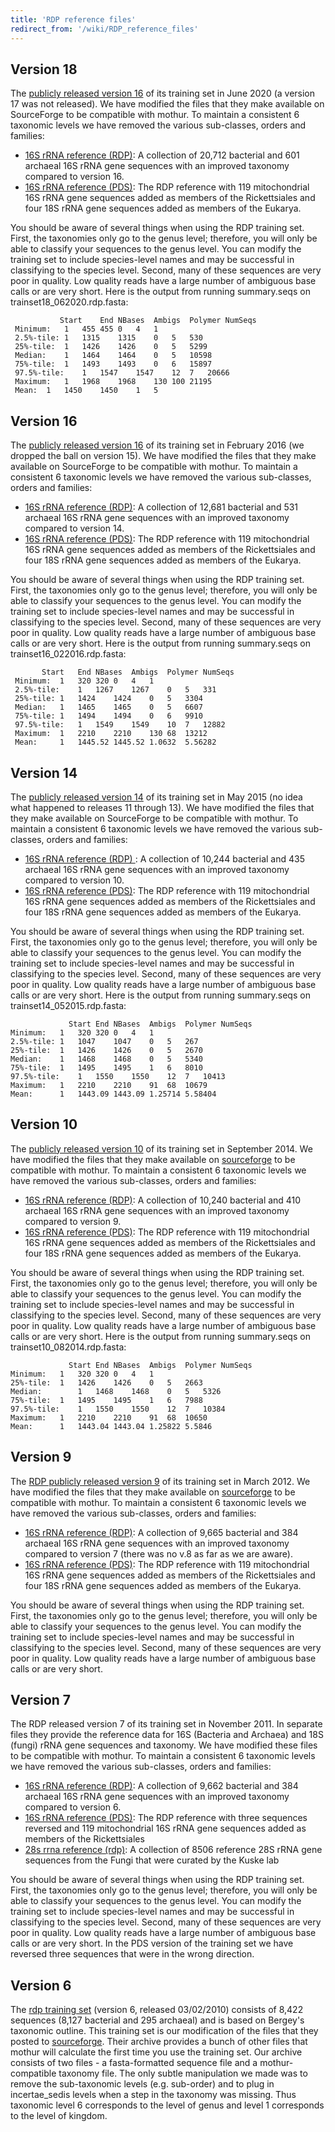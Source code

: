 ```yaml
---
title: 'RDP reference files'
redirect_from: '/wiki/RDP_reference_files'
---
```


## Version 18

The [publicly released version
16](https://sourceforge.net/p/rdp-classifier/news/2020/07/rdp-classifier-213-july-2020-release-note/) of its training set in
June 2020 (a version 17 was not released). We have modified the
files that they make available on SourceForge to be compatible with
mothur. To maintain a consistent 6 taxonomic levels we have removed the
various sub-classes, orders and families:

-   [ 16S rRNA reference
    (RDP)](https://mothur.s3.us-east-2.amazonaws.com/wiki/trainset18_062020.rdp.tgz): A collection of
    20,712 bacterial and 601 archaeal 16S rRNA gene sequences with an
    improved taxonomy compared to version 16.
-   [ 16S rRNA reference
    (PDS)](https://mothur.s3.us-east-2.amazonaws.com/wiki/trainset18_062020.pds.tgz): The RDP
    reference with 119 mitochondrial 16S rRNA gene sequences added as
    members of the Rickettsiales and four 18S rRNA gene sequences added
    as members of the Eukarya.

You should be aware of several things when using the RDP training set.
First, the taxonomies only go to the genus level; therefore, you will
only be able to classify your sequences to the genus level. You can
modify the training set to include species-level names and may be
successful in classifying to the species level. Second, many of these
sequences are very poor in quality. Low quality reads have a large
number of ambiguous base calls or are very short. Here is the output
from running summary.seqs on trainset18\_062020.rdp.fasta:

               Start	End	NBases	Ambigs	Polymer	NumSeqs
     Minimum:	1	455	455	0	4	1
     2.5%-tile:	1	1315	1315	0	5	530
     25%-tile:	1	1426	1426	0	5	5299
     Median: 	1	1464	1464	0	5	10598
     75%-tile:	1	1493	1493	0	6	15897
     97.5%-tile:	1	1547	1547	12	7	20666
     Maximum:	1	1968	1968	130	100	21195
     Mean:	1	1450	1450	1	5


## Version 16

The [publicly released version
16](https://rdp.cme.msu.edu/misc/rel10info.jsp) of its training set in
February 2016 (we dropped the ball on version 15). We have modified the
files that they make available on SourceForge to be compatible with
mothur. To maintain a consistent 6 taxonomic levels we have removed the
various sub-classes, orders and families:

-   [ 16S rRNA reference
    (RDP)](https://mothur.s3.us-east-2.amazonaws.com/wiki/trainset16_022016.rdp.tgz): A collection of
    12,681 bacterial and 531 archaeal 16S rRNA gene sequences with an
    improved taxonomy compared to version 14.
-   [ 16S rRNA reference
    (PDS)](https://mothur.s3.us-east-2.amazonaws.com/wiki/trainset16_022016.pds.tgz): The RDP
    reference with 119 mitochondrial 16S rRNA gene sequences added as
    members of the Rickettsiales and four 18S rRNA gene sequences added
    as members of the Eukarya.

You should be aware of several things when using the RDP training set.
First, the taxonomies only go to the genus level; therefore, you will
only be able to classify your sequences to the genus level. You can
modify the training set to include species-level names and may be
successful in classifying to the species level. Second, many of these
sequences are very poor in quality. Low quality reads have a large
number of ambiguous base calls or are very short. Here is the output
from running summary.seqs on trainset16\_022016.rdp.fasta:

           Start   End NBases  Ambigs  Polymer NumSeqs
     Minimum:  1   320 320 0   4   1
     2.5%-tile:    1   1267    1267    0   5   331
     25%-tile: 1   1424    1424    0   5   3304
     Median:   1   1465    1465    0   5   6607
     75%-tile: 1   1494    1494    0   6   9910
     97.5%-tile:   1   1549    1549    10  7   12882
     Maximum:  1   2210    2210    130 68  13212
     Mean:     1   1445.52 1445.52 1.0632  5.56282

## Version 14

The [publicly released version
14](https://rdp.cme.msu.edu/misc/rel10info.jsp) of its training set in
May 2015 (no idea what happened to releases 11 through 13). We have
modified the files that they make available on SourceForge to be
compatible with mothur. To maintain a consistent 6 taxonomic levels we
have removed the various sub-classes, orders and families:

-   [ 16S rRNA reference (RDP)
    ](https://mothur.s3.us-east-2.amazonaws.com/wiki/trainset14_032015.rdp.tgz): A collection of
    10,244 bacterial and 435 archaeal 16S rRNA gene sequences with an
    improved taxonomy compared to version 10.
-   [ 16S rRNA reference
    (PDS)](https://mothur.s3.us-east-2.amazonaws.com/wiki/trainset14_032015.pds.tgz): The RDP
    reference with 119 mitochondrial 16S rRNA gene sequences added as
    members of the Rickettsiales and four 18S rRNA gene sequences added
    as members of the Eukarya.

You should be aware of several things when using the RDP training set.
First, the taxonomies only go to the genus level; therefore, you will
only be able to classify your sequences to the genus level. You can
modify the training set to include species-level names and may be
successful in classifying to the species level. Second, many of these
sequences are very poor in quality. Low quality reads have a large
number of ambiguous base calls or are very short. Here is the output
from running summary.seqs on trainset14\_052015.rdp.fasta:

                 Start End NBases  Ambigs  Polymer NumSeqs
    Minimum:   1   320 320 0   4   1
    2.5%-tile: 1   1047    1047    0   5   267
    25%-tile:  1   1426    1426    0   5   2670
    Median:    1   1468    1468    0   5   5340
    75%-tile:  1   1495    1495    1   6   8010
    97.5%-tile:    1   1550    1550    12  7   10413
    Maximum:   1   2210    2210    91  68  10679
    Mean:      1   1443.09 1443.09 1.25714 5.58404

## Version 10

The [publicly released version
10](https://rdp.cme.msu.edu/misc/rel10info.jsp) of its training set in
September 2014. We have modified the files that they make available on
[sourceforge](https://sourceforge.net/projects/rdp-classifier/files/RDP_Classifier_TrainingData/)
to be compatible with mothur. To maintain a consistent 6 taxonomic
levels we have removed the various sub-classes, orders and families:

-   [16S rRNA reference
    (RDP)](https://mothur.org/w/images/b/b5/Trainset10_082014.rdp.tgz): A
    collection of 10,240 bacterial and 410 archaeal 16S rRNA gene
    sequences with an improved taxonomy compared to version 9.
-   [16S rRNA reference
    (PDS)](https://mothur.org/w/images/2/24/Trainset10_082014.pds.tgz):
    The RDP reference with 119 mitochondrial 16S rRNA gene sequences
    added as members of the Rickettsiales and four 18S rRNA gene
    sequences added as members of the Eukarya.

You should be aware of several things when using the RDP training set.
First, the taxonomies only go to the genus level; therefore, you will
only be able to classify your sequences to the genus level. You can
modify the training set to include species-level names and may be
successful in classifying to the species level. Second, many of these
sequences are very poor in quality. Low quality reads have a large
number of ambiguous base calls or are very short. Here is the output
from running summary.seqs on trainset10\_082014.rdp.fasta:

                 Start End NBases  Ambigs  Polymer NumSeqs
    Minimum:   1   320 320 0   4   1
    25%-tile:  1   1426    1426    0   5   2663
    Median:        1   1468    1468    0   5   5326
    75%-tile:  1   1495    1495    1   6   7988
    97.5%-tile:    1   1550    1550    12  7   10384
    Maximum:   1   2210    2210    91  68  10650
    Mean:      1   1443.04 1443.04 1.25822 5.5846  

## Version 9

The [RDP publicly released version
9](https://rdp.cme.msu.edu/misc/rel10info.jsp#taxonomy) of its training
set in March 2012. We have modified the files that they make available
on
[sourceforge](https://sourceforge.net/projects/rdp-classifier/files/RDP_Classifier_TrainingData/)
to be compatible with mothur. To maintain a consistent 6 taxonomic
levels we have removed the various sub-classes, orders and families:

-   [ 16S rRNA reference
    (RDP)](https://mothur.s3.us-east-2.amazonaws.com/wiki/trainset9_032012.rdp.zip): A collection of
    9,665 bacterial and 384 archaeal 16S rRNA gene sequences with an
    improved taxonomy compared to version 7 (there was no v.8 as far as
    we are aware).
-   [ 16S rRNA reference
    (PDS)](https://mothur.s3.us-east-2.amazonaws.com/wiki/trainset9_032012.pds.zip): The RDP reference
    with 119 mitochondrial 16S rRNA gene sequences added as members of
    the Rickettsiales and four 18S rRNA gene sequences added as members
    of the Eukarya.

You should be aware of several things when using the RDP training set.
First, the taxonomies only go to the genus level; therefore, you will
only be able to classify your sequences to the genus level. You can
modify the training set to include species-level names and may be
successful in classifying to the species level. Second, many of these
sequences are very poor in quality. Low quality reads have a large
number of ambiguous base calls or are very short.

## Version 7

The RDP released version 7 of its training set in November 2011. In
separate files they provide the reference data for 16S (Bacteria and
Archaea) and 18S (fungi) rRNA gene sequences and taxonomy. We have
modified these files to be compatible with mothur. To maintain a
consistent 6 taxonomic levels we have removed the various sub-classes,
orders and families:

-   [ 16S rRNA reference
    (RDP)](https://mothur.s3.us-east-2.amazonaws.com/wiki/trainset7_112011.rdp.zip): A collection of
    9,662 bacterial and 384 archaeal 16S rRNA gene sequences with an
    improved taxonomy compared to version 6.
-   [ 16S rRNA reference
    (PDS)](https://mothur.s3.us-east-2.amazonaws.com/wiki/trainset7_112011.pds.zip): The RDP reference
    with three sequences reversed and 119 mitochondrial 16S rRNA gene
    sequences added as members of the Rickettsiales
-   [ 28s rrna reference (rdp)](https://mothur.s3.us-east-2.amazonaws.com/wiki/fungilsu_train_v7.zip):
    A collection of 8506 reference 28S rRNA gene sequences from the
    Fungi that were curated by the Kuske lab

You should be aware of several things when using the RDP training set.
First, the taxonomies only go to the genus level; therefore, you will
only be able to classify your sequences to the genus level. You can
modify the training set to include species-level names and may be
successful in classifying to the species level. Second, many of these
sequences are very poor in quality. Low quality reads have a large
number of ambiguous base calls or are very short. In the PDS version of
the training set we have reversed three sequences that were in the wrong
direction.

## Version 6

The [ rdp training set](https://mothur.s3.us-east-2.amazonaws.com/wiki/rdptrainingset.zip) (version 6,
released 03/02/2010) consists of 8,422 sequences (8,127 bacterial and
295 archaeal) and is based on Bergey's taxonomic outline. This training
set is our modification of the files that they posted to
[sourceforge](https://sourceforge.net/projects/rdp-classifier/). Their
archive provides a bunch of other files that mothur will calculate the
first time you use the training set. Our archive consists of two files -
a fasta-formatted sequence file and a mothur-compatible taxonomy file.
The only subtle manipulation we made was to remove the sub-taxonomic
levels (e.g. sub-order) and to plug in incertae\_sedis levels when a
step in the taxonomy was missing. Thus taxonomic level 6 corresponds to
the level of genus and level 1 corresponds to the level of kingdom.
